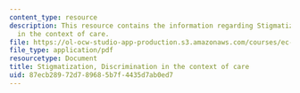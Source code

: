 ```yaml
---
content_type: resource
description: This resource contains the information regarding Stigmatization, Discrimination
  in the context of care.
file: https://ol-ocw-studio-app-production.s3.amazonaws.com/courses/ec-s11-engineering-capacity-in-community-based-healthcare-fall-2005/87ecb28972d789685b7f4435d7ab0ed7_MITEC_S11F05_stigma_hiv_hd.pdf
file_type: application/pdf
resourcetype: Document
title: Stigmatization, Discrimination in the context of care
uid: 87ecb289-72d7-8968-5b7f-4435d7ab0ed7
---
```

